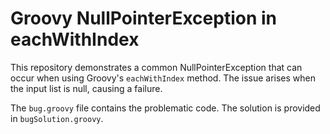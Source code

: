# Groovy NullPointerException in eachWithIndex

This repository demonstrates a common NullPointerException that can occur when using Groovy's `eachWithIndex` method.  The issue arises when the input list is null, causing a failure.

The `bug.groovy` file contains the problematic code. The solution is provided in `bugSolution.groovy`.